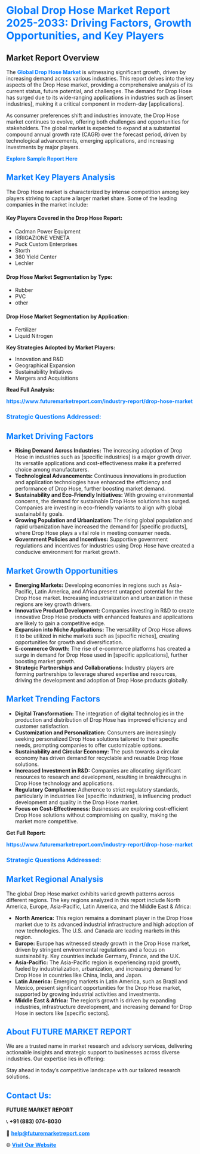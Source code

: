 <h1 style="color: #007BFF;">Global Drop Hose Market Report 2025-2033: Driving Factors, Growth Opportunities, and Key Players</h1>

<section id="overview">
<h2>Market Report Overview</h2>
<p>The <a href="https://www.futuremarketreport.com/industry-report/drop-hose-market" style="color: #007BFF; text-decoration: none;"><strong>Global Drop Hose Market</strong></a> is witnessing significant growth, driven by increasing demand across various industries. This report delves into the key aspects of the Drop Hose market, providing a comprehensive analysis of its current status, future potential, and challenges. The demand for Drop Hose has surged due to its wide-ranging applications in industries such as [insert industries], making it a critical component in modern-day [applications].</p>
<p>As consumer preferences shift and industries innovate, the Drop Hose market continues to evolve, offering both challenges and opportunities for stakeholders. The global market is expected to expand at a substantial compound annual growth rate (CAGR) over the forecast period, driven by technological advancements, emerging applications, and increasing investments by major players.</p>
</section>

<section id="overview">
<p><a href="https://www.futuremarketreport.com/request-sample/reportId=48635" style="color: #007BFF; text-decoration: none;"><strong>Explore Sample Report Here</strong></a></p>
</section>

<section id="key-players">
<h2 style="color: #007BFF;">Market Key Players Analysis</h2>
<p>The Drop Hose market is characterized by intense competition among key players striving to capture a larger market share. Some of the leading companies in the market include:</p>
<h4>Key Players Covered in the Drop Hose Report:</h4>
<ul><li>Cadman Power Equipment</li><li>IRRIGAZIONE VENETA</li><li>Puck Custom Enterprises</li><li>Storth</li><li>360 Yield Center</li><li>Lechler</li></ul>
<h4>Drop Hose Market Segmentation by Type:</h4>
<ul><li>Rubber</li><li>PVC</li><li>other</li></ul>

<h4>Drop Hose Market Segmentation by Application:</h4>
<ul><li>Fertilizer</li><li>Liquid Nitrogen</li></ul>
<p><strong>Key Strategies Adopted by Market Players:</strong></p>
<ul>
<li>Innovation and R&D</li>
<li>Geographical Expansion</li>
<li>Sustainability Initiatives</li>
<li>Mergers and Acquisitions</li>
</ul>
</section>

<section>
<p><strong>Read Full Analysis: </strong></p><a href="https://www.futuremarketreport.com/industry-report/drop-hose-market" style="color: #007BFF; text-decoration: none;"><strong>https://www.futuremarketreport.com/industry-report/drop-hose-market</strong></a>
<h3 style="color: #007BFF;">Strategic Questions Addressed:</h3>
</section>

<section id="driving-factors">
<h2 style="color: #007BFF;">Market Driving Factors</h2>
<ul>
<li><strong>Rising Demand Across Industries:</strong> The increasing adoption of Drop Hose in industries such as [specific industries] is a major growth driver. Its versatile applications and cost-effectiveness make it a preferred choice among manufacturers.</li>
<li><strong>Technological Advancements:</strong> Continuous innovations in production and application technologies have enhanced the efficiency and performance of Drop Hose, further boosting market demand.</li>
<li><strong>Sustainability and Eco-Friendly Initiatives:</strong> With growing environmental concerns, the demand for sustainable Drop Hose solutions has surged. Companies are investing in eco-friendly variants to align with global sustainability goals.</li>
<li><strong>Growing Population and Urbanization:</strong> The rising global population and rapid urbanization have increased the demand for [specific products], where Drop Hose plays a vital role in meeting consumer needs.</li>
<li><strong>Government Policies and Incentives:</strong> Supportive government regulations and incentives for industries using Drop Hose have created a conducive environment for market growth.</li>
</ul>
</section>

<section id="growth-opportunities">
<h2 style="color: #007BFF;">Market Growth Opportunities</h2>
<ul>
<li><strong>Emerging Markets:</strong> Developing economies in regions such as Asia-Pacific, Latin America, and Africa present untapped potential for the Drop Hose market. Increasing industrialization and urbanization in these regions are key growth drivers.</li>
<li><strong>Innovative Product Development:</strong> Companies investing in R&D to create innovative Drop Hose products with enhanced features and applications are likely to gain a competitive edge.</li>
<li><strong>Expansion into Niche Applications:</strong> The versatility of Drop Hose allows it to be utilized in niche markets such as [specific niches], creating opportunities for growth and diversification.</li>
<li><strong>E-commerce Growth:</strong> The rise of e-commerce platforms has created a surge in demand for Drop Hose used in [specific applications], further boosting market growth.</li>
<li><strong>Strategic Partnerships and Collaborations:</strong> Industry players are forming partnerships to leverage shared expertise and resources, driving the development and adoption of Drop Hose products globally.</li>
</ul>
</section>

<section id="trending-factors">
<h2 style="color: #007BFF;">Market Trending Factors</h2>
<ul>
<li><strong>Digital Transformation:</strong> The integration of digital technologies in the production and distribution of Drop Hose has improved efficiency and customer satisfaction.</li>
<li><strong>Customization and Personalization:</strong> Consumers are increasingly seeking personalized Drop Hose solutions tailored to their specific needs, prompting companies to offer customizable options.</li>
<li><strong>Sustainability and Circular Economy:</strong> The push towards a circular economy has driven demand for recyclable and reusable Drop Hose solutions.</li>
<li><strong>Increased Investment in R&D:</strong> Companies are allocating significant resources to research and development, resulting in breakthroughs in Drop Hose technology and applications.</li>
<li><strong>Regulatory Compliance:</strong> Adherence to strict regulatory standards, particularly in industries like [specific industries], is influencing product development and quality in the Drop Hose market.</li>
<li><strong>Focus on Cost-Effectiveness:</strong> Businesses are exploring cost-efficient Drop Hose solutions without compromising on quality, making the market more competitive.</li>
</ul>
</section>

<section>
<p><strong>Get Full Report: </strong></p><a href="https://www.futuremarketreport.com/industry-report/drop-hose-market" style="color: #007BFF; text-decoration: none;"><strong>https://www.futuremarketreport.com/industry-report/drop-hose-market</strong></a>
<h3 style="color: #007BFF;">Strategic Questions Addressed:</h3>
</section>


<section id="regional-analysis">
<h2 style="color: #007BFF;">Market Regional Analysis</h2>
<p>The global Drop Hose market exhibits varied growth patterns across different regions. The key regions analyzed in this report include North America, Europe, Asia-Pacific, Latin America, and the Middle East & Africa:</p>
<ul>
<li><strong>North America:</strong> This region remains a dominant player in the Drop Hose market due to its advanced industrial infrastructure and high adoption of new technologies. The U.S. and Canada are leading markets in this region.</li>
<li><strong>Europe:</strong> Europe has witnessed steady growth in the Drop Hose market, driven by stringent environmental regulations and a focus on sustainability. Key countries include Germany, France, and the U.K.</li>
<li><strong>Asia-Pacific:</strong> The Asia-Pacific region is experiencing rapid growth, fueled by industrialization, urbanization, and increasing demand for Drop Hose in countries like China, India, and Japan.</li>
<li><strong>Latin America:</strong> Emerging markets in Latin America, such as Brazil and Mexico, present significant opportunities for the Drop Hose market, supported by growing industrial activities and investments.</li>
<li><strong>Middle East & Africa:</strong> The region’s growth is driven by expanding industries, infrastructure development, and increasing demand for Drop Hose in sectors like [specific sectors].</li>
</ul>
</section>

<footer>
<h2 style="color: #007BFF;">About FUTURE MARKET REPORT</h2>
<p>We are a trusted name in market research and advisory services, delivering actionable insights and strategic support to businesses across diverse industries. Our expertise lies in offering:</p>

<p>Stay ahead in today’s competitive landscape with our tailored research solutions.</p>

<h2 style="color: #007BFF;">Contact Us:</h2>
<p><strong>FUTURE MARKET REPORT</strong></p>
<p>📞 <strong>+91 (883) 074-8030</strong></p>
<p>📧 <strong><a href="mailto:help@futuremarketreport.com" style="color: #007BFF;">help@futuremarketreport.com</a></strong></p>
<p>🌐 <strong><a href="https://www.futuremarketreport.com/" style="color: #007BFF;">Visit Our Website</a></strong></p>
</footer>